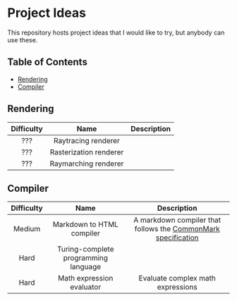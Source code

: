 # Project Ideas <!-- omit in toc -->

This repository hosts project ideas that I would like to try, but anybody can use these.

## Table of Contents <!-- omit in toc -->

- [Rendering](#rendering)
- [Compiler](#compiler)

## Rendering

| Difficulty |          Name          | Description |
| :--------: | :--------------------: | :---------: |
|    ???     |  Raytracing renderer   |             |
|    ???     | Rasterization renderer |             |
|    ???     |  Raymarching renderer  |             |

## Compiler

| Difficulty |                 Name                 |                                       Description                                        |
| :--------: | :----------------------------------: | :--------------------------------------------------------------------------------------: |
|   Medium   |      Markdown to HTML compiler       | A markdown compiler that follows the [CommonMark specification](https://commonmark.org/) |
|    Hard    | Turing-complete programming language |                                                                                          |
|    Hard    |      Math expression evaluator       |                            Evaluate complex math expressions                             |

